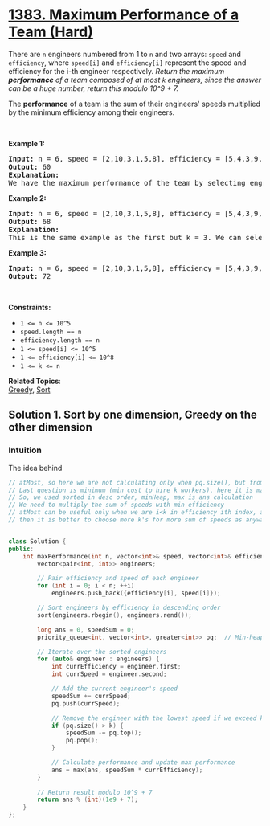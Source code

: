 # [1383. Maximum Performance of a Team (Hard)](https://leetcode.com/problems/maximum-performance-of-a-team/)

<p>There are <code>n</code> engineers numbered from 1 to <code>n</code>&nbsp;and&nbsp;two arrays: <code>speed</code>&nbsp;and <code>efficiency</code>, where <code>speed[i]</code> and <code>efficiency[i]</code> represent the speed and efficiency for the i-th engineer respectively. <em>Return the maximum <strong>performance</strong> of a team composed of&nbsp;at most&nbsp;<code>k</code>&nbsp;engineers, since the answer can be a huge number, return this modulo&nbsp;10^9 + 7.</em></p>

<p>The <strong>performance</strong> of a team is the sum of their engineers' speeds multiplied by the minimum efficiency among&nbsp;their engineers.&nbsp;</p>

<p>&nbsp;</p>
<p><strong>Example 1:</strong></p>

<pre><strong>Input:</strong> n = 6, speed = [2,10,3,1,5,8], efficiency = [5,4,3,9,7,2], k = 2
<strong>Output:</strong> 60
<strong>Explanation:</strong> 
We have the maximum performance of the team by selecting engineer 2 (with speed=10 and efficiency=4) and engineer 5 (with speed=5 and efficiency=7). That is, performance = (10 + 5) * min(4, 7) = 60.
</pre>

<p><strong>Example 2:</strong></p>

<pre><strong>Input:</strong> n = 6, speed = [2,10,3,1,5,8], efficiency = [5,4,3,9,7,2], k = 3
<strong>Output:</strong> 68
<strong>Explanation:
</strong>This is the same example as the first but k = 3. We can select engineer 1, engineer 2 and engineer 5 to get the maximum performance of the team. That is, performance = (2 + 10 + 5) * min(5, 4, 7) = 68.
</pre>

<p><strong>Example 3:</strong></p>

<pre><strong>Input:</strong> n = 6, speed = [2,10,3,1,5,8], efficiency = [5,4,3,9,7,2], k = 4
<strong>Output:</strong> 72
</pre>

<p>&nbsp;</p>
<p><strong>Constraints:</strong></p>

<ul>
	<li><code>1 &lt;= n &lt;= 10^5</code></li>
	<li><code>speed.length == n</code></li>
	<li><code>efficiency.length == n</code></li>
	<li><code>1 &lt;= speed[i] &lt;= 10^5</code></li>
	<li><code>1 &lt;= efficiency[i] &lt;= 10^8</code></li>
	<li><code>1 &lt;= k &lt;= n</code></li>
</ul>

**Related Topics**:  
[Greedy](https://leetcode.com/tag/greedy/), [Sort](https://leetcode.com/tag/sort/)

## Solution 1. Sort by one dimension, Greedy on the other dimension

### Intuition

The idea behind 

```cpp
// atMost, so here we are not calculating only when pq.size(), but from the start onwards
// Last question is minimum (min cost to hire k workers), here it is maximum
// So, we used sorted in desc order, minHeap, max is ans calculation
// We need to multiply the sum of speeds with min efficiency
// atMost can be useful only when we are i<k in efficiency ith index, as if i>=k, 
// then it is better to choose more k's for more sum of speeds as anyways the efficency is fixed


class Solution {
public:
    int maxPerformance(int n, vector<int>& speed, vector<int>& efficiency, int k) {
        vector<pair<int, int>> engineers;

        // Pair efficiency and speed of each engineer
        for (int i = 0; i < n; ++i)
            engineers.push_back({efficiency[i], speed[i]});

        // Sort engineers by efficiency in descending order
        sort(engineers.rbegin(), engineers.rend());

        long ans = 0, speedSum = 0;
        priority_queue<int, vector<int>, greater<int>> pq;  // Min-heap to store the smallest speeds

        // Iterate over the sorted engineers
        for (auto& engineer : engineers) {
            int currEfficiency = engineer.first;
            int currSpeed = engineer.second;

            // Add the current engineer's speed
            speedSum += currSpeed;
            pq.push(currSpeed);

            // Remove the engineer with the lowest speed if we exceed k engineers
            if (pq.size() > k) {
                speedSum -= pq.top();
                pq.pop();
            }

            // Calculate performance and update max performance
            ans = max(ans, speedSum * currEfficiency);
        }
        
        // Return result modulo 10^9 + 7
        return ans % (int)(1e9 + 7);
    }
};

```
